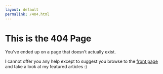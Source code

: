 ```yaml
---
layout: default
permalink: /404.html
---
```


# This is the 404 Page

You've ended up on a page that doesn't actually exist.

I cannot offer you any help except to suggest you browse to the [front page](/)
and take a look at my featured articles :)
